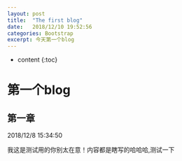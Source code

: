 ```yaml
---
layout: post
title:  "The first blog"
date:   2018/12/10 19:52:56 
categories: Bootstrap
excerpt: 今天第一个blog
---
```


* content
{:toc}


# 第一个blog #
## 第一章 ##
2018/12/8 15:34:50 

我这是测试用的你别太在意！内容都是瞎写的哈哈哈,测试一下